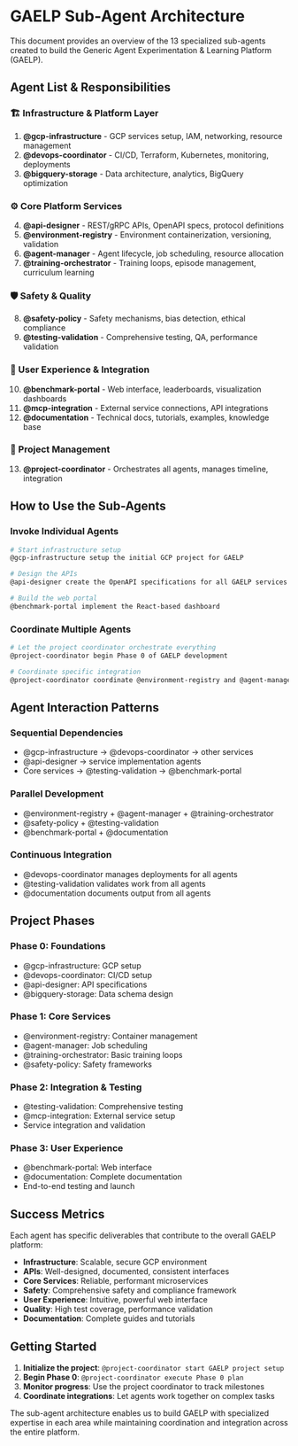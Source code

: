 # GAELP Sub-Agent Architecture

This document provides an overview of the 13 specialized sub-agents created to build the Generic Agent Experimentation & Learning Platform (GAELP).

## Agent List & Responsibilities

### 🏗️ Infrastructure & Platform Layer
1. **@gcp-infrastructure** - GCP services setup, IAM, networking, resource management
2. **@devops-coordinator** - CI/CD, Terraform, Kubernetes, monitoring, deployments
3. **@bigquery-storage** - Data architecture, analytics, BigQuery optimization

### ⚙️ Core Platform Services
4. **@api-designer** - REST/gRPC APIs, OpenAPI specs, protocol definitions
5. **@environment-registry** - Environment containerization, versioning, validation
6. **@agent-manager** - Agent lifecycle, job scheduling, resource allocation
7. **@training-orchestrator** - Training loops, episode management, curriculum learning

### 🛡️ Safety & Quality
8. **@safety-policy** - Safety mechanisms, bias detection, ethical compliance
9. **@testing-validation** - Comprehensive testing, QA, performance validation

### 👥 User Experience & Integration
10. **@benchmark-portal** - Web interface, leaderboards, visualization dashboards
11. **@mcp-integration** - External service connections, API integrations
12. **@documentation** - Technical docs, tutorials, examples, knowledge base

### 🎯 Project Management
13. **@project-coordinator** - Orchestrates all agents, manages timeline, integration

## How to Use the Sub-Agents

### Invoke Individual Agents
```bash
# Start infrastructure setup
@gcp-infrastructure setup the initial GCP project for GAELP

# Design the APIs
@api-designer create the OpenAPI specifications for all GAELP services

# Build the web portal
@benchmark-portal implement the React-based dashboard
```

### Coordinate Multiple Agents
```bash
# Let the project coordinator orchestrate everything
@project-coordinator begin Phase 0 of GAELP development

# Coordinate specific integration
@project-coordinator coordinate @environment-registry and @agent-manager for container integration
```

## Agent Interaction Patterns

### Sequential Dependencies
- @gcp-infrastructure → @devops-coordinator → other services
- @api-designer → service implementation agents
- Core services → @testing-validation → @benchmark-portal

### Parallel Development
- @environment-registry + @agent-manager + @training-orchestrator
- @safety-policy + @testing-validation
- @benchmark-portal + @documentation

### Continuous Integration
- @devops-coordinator manages deployments for all agents
- @testing-validation validates work from all agents
- @documentation documents output from all agents

## Project Phases

### Phase 0: Foundations
- @gcp-infrastructure: GCP setup
- @devops-coordinator: CI/CD setup
- @api-designer: API specifications
- @bigquery-storage: Data schema design

### Phase 1: Core Services
- @environment-registry: Container management
- @agent-manager: Job scheduling
- @training-orchestrator: Basic training loops
- @safety-policy: Safety frameworks

### Phase 2: Integration & Testing
- @testing-validation: Comprehensive testing
- @mcp-integration: External service setup
- Service integration and validation

### Phase 3: User Experience
- @benchmark-portal: Web interface
- @documentation: Complete documentation
- End-to-end testing and launch

## Success Metrics

Each agent has specific deliverables that contribute to the overall GAELP platform:

- **Infrastructure**: Scalable, secure GCP environment
- **APIs**: Well-designed, documented, consistent interfaces
- **Core Services**: Reliable, performant microservices
- **Safety**: Comprehensive safety and compliance framework
- **User Experience**: Intuitive, powerful web interface
- **Quality**: High test coverage, performance validation
- **Documentation**: Complete guides and tutorials

## Getting Started

1. **Initialize the project**: `@project-coordinator start GAELP project setup`
2. **Begin Phase 0**: `@project-coordinator execute Phase 0 plan`
3. **Monitor progress**: Use the project coordinator to track milestones
4. **Coordinate integrations**: Let agents work together on complex tasks

The sub-agent architecture enables us to build GAELP with specialized expertise in each area while maintaining coordination and integration across the entire platform.